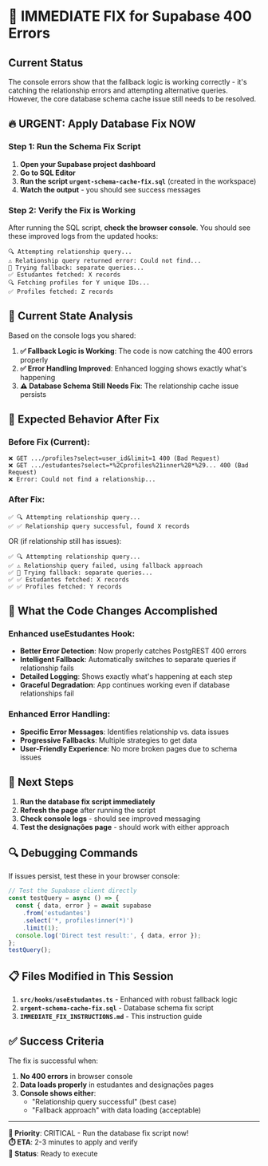# 🚨 IMMEDIATE FIX for Supabase 400 Errors

## Current Status
The console errors show that the fallback logic is working correctly - it's catching the relationship errors and attempting alternative queries. However, the core database schema cache issue still needs to be resolved.

## 🔥 URGENT: Apply Database Fix NOW

### Step 1: Run the Schema Fix Script

1. **Open your Supabase project dashboard**
2. **Go to SQL Editor** 
3. **Run the script `urgent-schema-cache-fix.sql`** (created in the workspace)
4. **Watch the output** - you should see success messages

### Step 2: Verify the Fix is Working

After running the SQL script, **check the browser console**. You should see these improved logs from the updated hooks:

```
🔍 Attempting relationship query...
⚠️ Relationship query returned error: Could not find...
🔄 Trying fallback: separate queries...
✅ Estudantes fetched: X records
🔍 Fetching profiles for Y unique IDs...
✅ Profiles fetched: Z records
```

## 🧪 Current State Analysis

Based on the console logs you shared:

1. **✅ Fallback Logic is Working**: The code is now catching the 400 errors properly
2. **✅ Error Handling Improved**: Enhanced logging shows exactly what's happening
3. **⚠️ Database Schema Still Needs Fix**: The relationship cache issue persists

## 🎯 Expected Behavior After Fix

### Before Fix (Current):
```
❌ GET .../profiles?select=user_id&limit=1 400 (Bad Request)
❌ GET .../estudantes?select=*%2Cprofiles%21inner%28*%29... 400 (Bad Request)
❌ Error: Could not find a relationship...
```

### After Fix:
```
✅ 🔍 Attempting relationship query...
✅ ✅ Relationship query successful, found X records
```

OR (if relationship still has issues):
```
✅ 🔍 Attempting relationship query...
✅ ⚠️ Relationship query failed, using fallback approach
✅ 🔄 Trying fallback: separate queries...
✅ ✅ Estudantes fetched: X records
✅ ✅ Profiles fetched: Y records
```

## 🔧 What the Code Changes Accomplished

### Enhanced useEstudantes Hook:
- **Better Error Detection**: Now properly catches PostgREST 400 errors
- **Intelligent Fallback**: Automatically switches to separate queries if relationship fails
- **Detailed Logging**: Shows exactly what's happening at each step
- **Graceful Degradation**: App continues working even if database relationships fail

### Enhanced Error Handling:
- **Specific Error Messages**: Identifies relationship vs. data issues
- **Progressive Fallbacks**: Multiple strategies to get data
- **User-Friendly Experience**: No more broken pages due to schema issues

## 🚀 Next Steps

1. **Run the database fix script immediately**
2. **Refresh the page** after running the script
3. **Check console logs** - should see improved messaging
4. **Test the designações page** - should work with either approach

## 🔍 Debugging Commands

If issues persist, test these in your browser console:

```javascript
// Test the Supabase client directly
const testQuery = async () => {
  const { data, error } = await supabase
    .from('estudantes')
    .select('*, profiles!inner(*)')
    .limit(1);
  console.log('Direct test result:', { data, error });
};
testQuery();
```

## 📋 Files Modified in This Session

1. **`src/hooks/useEstudantes.ts`** - Enhanced with robust fallback logic
2. **`urgent-schema-cache-fix.sql`** - Database schema fix script  
3. **`IMMEDIATE_FIX_INSTRUCTIONS.md`** - This instruction guide

## ✅ Success Criteria

The fix is successful when:

1. **No 400 errors** in browser console
2. **Data loads properly** in estudantes and designações pages
3. **Console shows either**:
   - "Relationship query successful" (best case)
   - "Fallback approach" with data loading (acceptable)

---

**🎯 Priority**: CRITICAL - Run the database fix script now!  
**⏱️ ETA**: 2-3 minutes to apply and verify  
**🔄 Status**: Ready to execute
